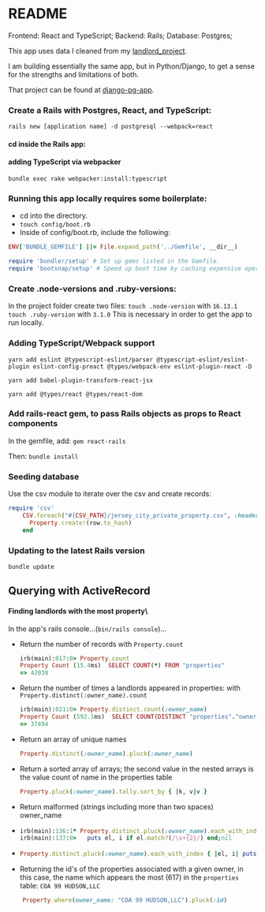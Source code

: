 # README

Frontend: React and TypeScript;
Backend: Rails;
Database: Postgres;

This app uses data I cleaned from my [landlord_project](https://github.com/kylemichaelreaves/landlord_data).

I am building essentially the same app, but in Python/Django, to get a sense for the strengths and limitations of both.

That project can be found at [django-pg-app](https://github.com/kylemichaelreaves/django-pg-app).

### Create a Rails with Postgres, React, and TypeScript:

```
rails new [application name] -d postgresql --webpack=react
```

#### cd inside the Rails app:

#### adding TypeScript via webpacker

```
bundle exec rake webpacker:install:typescript
```

### Running this app locally requires some boilerplate:

- cd into the directory.
- `touch config/boot.rb`
- Inside of config/boot.rb, include the following:

```ruby
ENV['BUNDLE_GEMFILE'] ||= File.expand_path('../Gemfile', __dir__)

require 'bundler/setup' # Set up gems listed in the Gemfile.
require 'bootsnap/setup' # Speed up boot time by caching expensive operations.
```

### Create .node-versions and .ruby-versions:

In the project folder create two files:
`touch .node-version` with `16.13.1`
`touch .ruby-version` with `3.1.0`
This is necessary in order to get the app to run locally.

### Adding TypeScript/Webpack support

```
yarn add eslint @typescript-eslint/parser @typescript-eslint/eslint-plugin eslint-config-preact @types/webpack-env eslint-plugin-react -D
```

```
yarn add babel-plugin-transform-react-jsx
```

```
yarn add @types/react @types/react-dom
```

### Add rails-react gem, to pass Rails objects as props to React components

In the gemfile, add: `gem react-rails`

Then: `bundle install`

### Seeding database

Use the csv module to iterate over the csv and create records:

```ruby
require 'csv'
    CSV.foreach("#{CSV_PATH}/jersey_city_private_property.csv", :headers => true) do |row|
      Property.create!(row.to_hash)
    end
```
### Updating to the latest Rails version
```
bundle update
```
## Querying with ActiveRecord

#### Finding landlords with the most property\
In the app's rails console…(`bin/rails console`)…
- Return the number of records with `Property.count`
  ```ruby
  irb(main):017:0> Property.count
  Property Count (15.4ms)  SELECT COUNT(*) FROM "properties"
  => 42030
  ```
- Return the number of times a landlords appeared in properties: with `Property.distinct(:owner_name).count`
  ```ruby
  irb(main):021:0> Property.distinct.count(:owner_name)
  Property Count (592.1ms)  SELECT COUNT(DISTINCT "properties"."owner_name") FROM "properties"
  => 37494
  ```
- Return an array of unique names
  ```ruby
  Property.distinct(:owner_name).pluck(:owner_name)
  ```
- Return a sorted array of arrays; the second value in the nested arrays is the value count of name in the properties table
  ```ruby
  Property.pluck(:owner_name).tally.sort_by { |k, v|v }
  ```
- Return malformed (strings including more than two spaces) owner_name

- ```ruby
  irb(main):136:1* Property.distinct.pluck(:owner_name).each_with_index do |el, i|
  irb(main):137:0>   puts el, i if el.match?(/\s+{2}/) end;nil
  ```

- ```ruby
  Property.distinct.pluck(:owner_name).each_with_index { |el, i| puts el, i if el.match?(/\s+{2}/) }.to_h;nil
  ```

- Returning the id's of the properties associated with a given owner, in this case, the name which appears the most (617) in the `properties` table: `COA 99 HUDSON,LLC`
```ruby
    Property.where(owner_name: "COA 99 HUDSON,LLC").pluck(:id)
```
